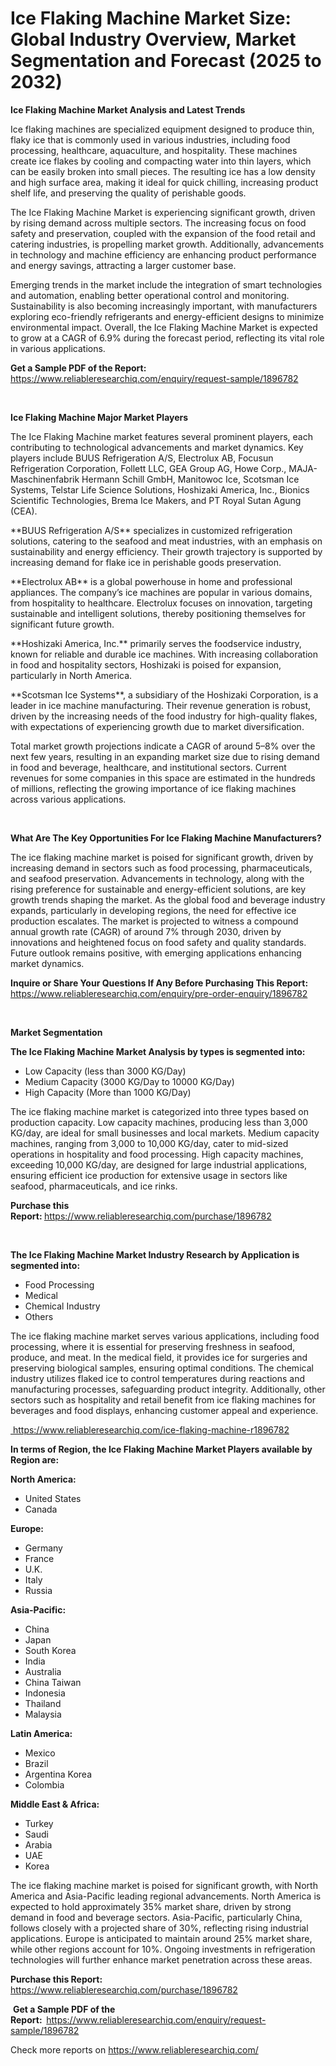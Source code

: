 <p><h1>Ice Flaking Machine Market Size: Global Industry Overview, Market Segmentation and Forecast (2025 to 2032)</h1></p><p><strong>Ice Flaking Machine Market Analysis and Latest Trends</strong></p>
<p><p>Ice flaking machines are specialized equipment designed to produce thin, flaky ice that is commonly used in various industries, including food processing, healthcare, aquaculture, and hospitality. These machines create ice flakes by cooling and compacting water into thin layers, which can be easily broken into small pieces. The resulting ice has a low density and high surface area, making it ideal for quick chilling, increasing product shelf life, and preserving the quality of perishable goods.</p><p>The Ice Flaking Machine Market is experiencing significant growth, driven by rising demand across multiple sectors. The increasing focus on food safety and preservation, coupled with the expansion of the food retail and catering industries, is propelling market growth. Additionally, advancements in technology and machine efficiency are enhancing product performance and energy savings, attracting a larger customer base.</p><p>Emerging trends in the market include the integration of smart technologies and automation, enabling better operational control and monitoring. Sustainability is also becoming increasingly important, with manufacturers exploring eco-friendly refrigerants and energy-efficient designs to minimize environmental impact. Overall, the Ice Flaking Machine Market is expected to grow at a CAGR of 6.9% during the forecast period, reflecting its vital role in various applications.</p></p>
<p><strong>Get a Sample PDF of the Report:&nbsp;</strong> <a href="https://www.reliableresearchiq.com/enquiry/request-sample/1896782?utm_campaign=3128&utm_medium=2&utm_source=Github&utm_content=ia&utm_term=08032025&utm_id=ice-flaking-machine">https://www.reliableresearchiq.com/enquiry/request-sample/1896782</a></p>
<p>&nbsp;</p>
<p><strong>Ice Flaking Machine Major Market Players</strong></p>
<p><p>The Ice Flaking Machine market features several prominent players, each contributing to technological advancements and market dynamics. Key players include BUUS Refrigeration A/S, Electrolux AB, Focusun Refrigeration Corporation, Follett LLC, GEA Group AG, Howe Corp., MAJA-Maschinenfabrik Hermann Schill GmbH, Manitowoc Ice, Scotsman Ice Systems, Telstar Life Science Solutions, Hoshizaki America, Inc., Bionics Scientific Technologies, Brema Ice Makers, and PT Royal Sutan Agung (CEA).</p><p>**BUUS Refrigeration A/S** specializes in customized refrigeration solutions, catering to the seafood and meat industries, with an emphasis on sustainability and energy efficiency. Their growth trajectory is supported by increasing demand for flake ice in perishable goods preservation.</p><p>**Electrolux AB** is a global powerhouse in home and professional appliances. The company’s ice machines are popular in various domains, from hospitality to healthcare. Electrolux focuses on innovation, targeting sustainable and intelligent solutions, thereby positioning themselves for significant future growth.</p><p>**Hoshizaki America, Inc.** primarily serves the foodservice industry, known for reliable and durable ice machines. With increasing collaboration in food and hospitality sectors, Hoshizaki is poised for expansion, particularly in North America.</p><p>**Scotsman Ice Systems**, a subsidiary of the Hoshizaki Corporation, is a leader in ice machine manufacturing. Their revenue generation is robust, driven by the increasing needs of the food industry for high-quality flakes, with expectations of experiencing growth due to market diversification.</p><p>Total market growth projections indicate a CAGR of around 5–8% over the next few years, resulting in an expanding market size due to rising demand in food and beverage, healthcare, and institutional sectors. Current revenues for some companies in this space are estimated in the hundreds of millions, reflecting the growing importance of ice flaking machines across various applications.</p></p>
<p>&nbsp;</p>
<p><strong>What Are The Key Opportunities For Ice Flaking Machine Manufacturers?</strong></p>
<p><p>The ice flaking machine market is poised for significant growth, driven by increasing demand in sectors such as food processing, pharmaceuticals, and seafood preservation. Advancements in technology, along with the rising preference for sustainable and energy-efficient solutions, are key growth trends shaping the market. As the global food and beverage industry expands, particularly in developing regions, the need for effective ice production escalates. The market is projected to witness a compound annual growth rate (CAGR) of around 7% through 2030, driven by innovations and heightened focus on food safety and quality standards. Future outlook remains positive, with emerging applications enhancing market dynamics.</p></p>
<p><strong>Inquire or Share Your Questions If Any Before Purchasing This Report:</strong> <a href="https://www.reliableresearchiq.com/enquiry/pre-order-enquiry/1896782?utm_campaign=3128&utm_medium=2&utm_source=Github&utm_content=ia&utm_term=08032025&utm_id=ice-flaking-machine">https://www.reliableresearchiq.com/enquiry/pre-order-enquiry/1896782</a></p>
<p>&nbsp;</p>
<p><strong>Market Segmentation</strong></p>
<p><strong>The Ice Flaking Machine Market Analysis by types is segmented into:</strong></p>
<p><ul><li>Low Capacity (less than 3000 KG/Day)</li><li>Medium Capacity (3000 KG/Day to 10000 KG/Day)</li><li>High Capacity (More than 1000 KG/Day)</li></ul></p>
<p><p>The ice flaking machine market is categorized into three types based on production capacity. Low capacity machines, producing less than 3,000 KG/day, are ideal for small businesses and local markets. Medium capacity machines, ranging from 3,000 to 10,000 KG/day, cater to mid-sized operations in hospitality and food processing. High capacity machines, exceeding 10,000 KG/day, are designed for large industrial applications, ensuring efficient ice production for extensive usage in sectors like seafood, pharmaceuticals, and ice rinks.</p></p>
<p><strong>Purchase this Report:&nbsp;</strong><a href="https://www.reliableresearchiq.com/purchase/1896782?utm_campaign=3128&utm_medium=2&utm_source=Github&utm_content=ia&utm_term=08032025&utm_id=ice-flaking-machine">https://www.reliableresearchiq.com/purchase/1896782</a></p>
<p>&nbsp;</p>
<p><strong>The Ice Flaking Machine Market Industry Research by Application is segmented into:</strong></p>
<p><ul><li>Food Processing</li><li>Medical</li><li>Chemical Industry</li><li>Others</li></ul></p>
<p><p>The ice flaking machine market serves various applications, including food processing, where it is essential for preserving freshness in seafood, produce, and meat. In the medical field, it provides ice for surgeries and preserving biological samples, ensuring optimal conditions. The chemical industry utilizes flaked ice to control temperatures during reactions and manufacturing processes, safeguarding product integrity. Additionally, other sectors such as hospitality and retail benefit from ice flaking machines for beverages and food displays, enhancing customer appeal and experience.</p></p>
<p><a href="https://www.reliableresearchiq.com/ice-flaking-machine-r1896782?utm_campaign=3128&utm_medium=2&utm_source=Github&utm_content=ia&utm_term=08032025&utm_id=ice-flaking-machine">&nbsp;https://www.reliableresearchiq.com/ice-flaking-machine-r1896782</a></p>
<p><strong>In terms of Region, the Ice Flaking Machine Market Players available by Region are:</strong></p>
<p>
    <p> <strong> North America: </strong>
        <ul>
            <li>United States</li>
            <li>Canada</li>
        </ul>
        </p> 
    <p> <strong> Europe: </strong>
        <ul>
            <li>Germany</li>
            <li>France</li>
            <li>U.K.</li>
            <li>Italy</li>
            <li>Russia</li>
        </ul>
        </p> 
    <p> <strong> Asia-Pacific: </strong>
        <ul>
            <li>China</li>
            <li>Japan</li>
            <li>South Korea</li>
            <li>India</li>
            <li>Australia</li>
            <li>China Taiwan</li>
            <li>Indonesia</li>
            <li>Thailand</li>
            <li>Malaysia</li>
        </ul>
        </p> 
    <p> <strong> Latin America: </strong>
        <ul>
            <li>Mexico</li>
            <li>Brazil</li>
            <li>Argentina Korea</li>
            <li>Colombia</li>
        </ul>
        </p> 
    <p> <strong> Middle East & Africa: </strong>
        <ul>
            <li>Turkey</li>
            <li>Saudi</li>
            <li>Arabia</li>
            <li>UAE</li>
            <li>Korea</li>
        </ul>
    </p>
    </p>
<p><p>The ice flaking machine market is poised for significant growth, with North America and Asia-Pacific leading regional advancements. North America is expected to hold approximately 35% market share, driven by strong demand in food and beverage sectors. Asia-Pacific, particularly China, follows closely with a projected share of 30%, reflecting rising industrial applications. Europe is anticipated to maintain around 25% market share, while other regions account for 10%. Ongoing investments in refrigeration technologies will further enhance market penetration across these areas.</p></p>
<p><strong>Purchase this Report: </strong><a href="https://www.reliableresearchiq.com/purchase/1896782?utm_campaign=3128&utm_medium=2&utm_source=Github&utm_content=ia&utm_term=08032025&utm_id=ice-flaking-machine">https://www.reliableresearchiq.com/purchase/1896782</a></p>
<p>&nbsp;<strong>Get a Sample PDF of the Report:&nbsp;&nbsp;</strong><a href="https://www.reliableresearchiq.com/enquiry/request-sample/1896782?utm_campaign=3128&utm_medium=2&utm_source=Github&utm_content=ia&utm_term=08032025&utm_id=ice-flaking-machine">https://www.reliableresearchiq.com/enquiry/request-sample/1896782</a></p>
<p><strong></strong></p>
<p>Check more reports on <a href="https://www.reliableresearchiq.com/?utm_campaign=3128&utm_medium=2&utm_source=Github&utm_content=ia&utm_term=08032025&utm_id=ice-flaking-machine">https://www.reliableresearchiq.com/</a></p>